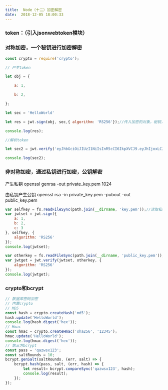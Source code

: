 ```yaml
---
title:  Node（十二）加密解密 
date:  2018-12-05 18:00:33 
---
```

### token：（引入jsonwebtoken模块）

### 对称加密，一个秘钥进行加密解密

```javascript
const crypto = require('crypto');

// 产生token

let obj = {

    a: 1,

    b: 2,

};

let sec = 'HelloWorld'

let res = jwt.sign(obj, sec,{ algorithm: 'RS256'});//传入加密的对象，秘钥，加密方式

console.log(res);

//解析token

let sec2 = jwt.verify('eyJhbGciOiJIUzI1NiIsInR5cCI6IkpXVCJ9.eyJhIjoxLCJiIjoyLCJpYXQiOjE1NDM5ODA0NTF9.ORMQa_LBbDCd7XEEHgVGN2EnccL2kTOyDidE-b4ANMY', sec);

console.log(sec2);
```

### 非对称加密，通过私钥进行加密，公钥解密

产生私钥 openssl genrsa -out private\_key.pem 1024

由私钥产生公钥 openssl rsa -in private\_key.pem -pubout -out public\_key.pem

```javascript
var selfkey = fs.readFileSync(path.join(__dirname, 'key.pem'));//读取私钥路径
var jwtset = jwt.sign({
    a: 1,
    b: 2,
    c: 3
}, selfkey, {
    algorithm: 'RS256'
});
console.log(jwtset);

var otherkey = fs.readFileSync(path.join(__dirname, 'public_key.pem'));//读取公钥路径
var jwtget = jwt.verify(jwtset, otherkey, {
    algorithm: 'RS256'
});
console.log(jwtget);
```

### crypto和bcrypt

```javascript
// 数据库密码加密
// 内置crypto
// MD5
const hash = crypto.createHash('md5');
hash.update('HelloWorld');
console.log(hash.digest('hex'));
// Hmac
const hmac = crypto.createHmac('sha256', '12345');
hmac.update('HelloWorld');
console.log(hmac.digest('hex'));
// 第三方bcrypt
const pass = 'qazwsx123';
const saltRounds = 10;
bcrypt.genSalt(saltRounds, (err, salt) => {
    bcrypt.hash(pass, salt, (err, hash) => {
        let result= bcrypt.compareSync('qazwsx123', hash);
        console.log(result);
    });
});
```